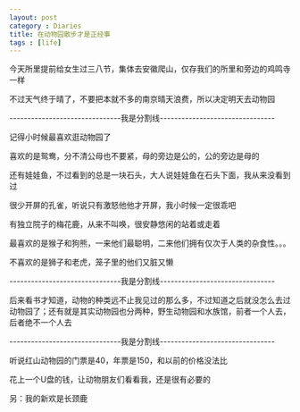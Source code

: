 ```yaml
---
layout: post
category : Diaries
title: 在动物园散步才是正经事
tags : [life]
---
```



今天所里提前给女生过三八节，集体去安徽爬山，仅存我们的所里和旁边的鸡鸣寺一样

 

不过天气终于晴了，不要把本就不多的南京晴天浪费，所以决定明天去动物园

 

-------------------------------我是分割线--------------------------------

 

记得小时候最喜欢逛动物园了

 

喜欢的是鸳鸯，分不清公母也不要紧，母的旁边是公的，公的旁边是母的

 

还有娃娃鱼，不过看到的总是一块石头，大人说娃娃鱼在石头下面，我从来没看到过

 

很少开屏的孔雀，听说只有激怒他他才开屏，我小时候一定很乖吧

 

有独立院子的梅花鹿，从来不叫唤，很安静悠闲的站着或走着

 

最喜欢的是猴子和狗熊，一来他们最聪明，二来他们拥有仅次于人类的杂食性。。。

 

不喜欢的是狮子和老虎，笼子里的他们又脏又懒

 

-------------------------------我是分割线--------------------------------

 

后来看书才知道，动物的种类远不止我见过的那么多，不过知道之后就没怎么去过动物园了；还有就是其实动物园也分两种，野生动物园和水族馆，前者一个人去，后者绝不一个人去

 

-------------------------------我是分割线--------------------------------

 

听说红山动物园的门票是40，年票是150，和以前的价格没法比

 

花上一个U盘的钱，让动物朋友们看看我，还是很有必要的

 

另：我的新欢是长颈鹿